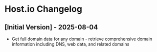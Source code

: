 # Host.io Changelog

## [Initial Version] - 2025-08-04

- Get full domain data for any domain - retrieve comprehensive domain information including DNS, web data, and related domains